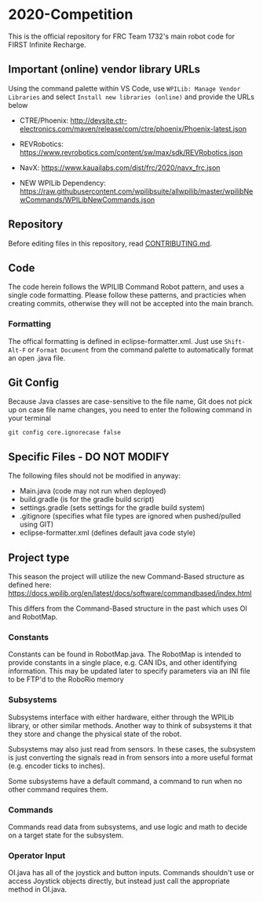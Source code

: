 # 2020-Competition
This is the official repository for FRC Team 1732's main robot code for FIRST Infinite Recharge.

## Important (online) vendor library URLs

Using the command palette within VS Code, use `WPILib: Manage Vendor Libraries` and select `Install new libraries (online)` and provide the URLs below

- CTRE/Phoenix: http://devsite.ctr-electronics.com/maven/release/com/ctre/phoenix/Phoenix-latest.json
- REVRobotics: https://www.revrobotics.com/content/sw/max/sdk/REVRobotics.json
- NavX: https://www.kauailabs.com/dist/frc/2020/navx_frc.json

- NEW WPILib Dependency: https://raw.githubusercontent.com/wpilibsuite/allwpilib/master/wpilibNewCommands/WPILibNewCommands.json

## Repository

Before editing files in this repository, read [CONTRIBUTING.md](CONTRIBUTING.md).

## Code

The code herein follows the WPILIB Command Robot pattern, and uses a single code formatting. Please follow these patterns, and practicies when creating commits, otherwise they will not be accepted into the main branch.

### Formatting

The offical formatting is defined in eclipse-formatter.xml. Just use `Shift-Alt-F` or `Format Document` from the command palette to automatically format an open .java file.

## Git Config
Because Java classes are case-sensitive to the file name, Git does not pick up on case file name changes, you need to enter the following command in your terminal

`git config core.ignorecase false`

## Specific Files - DO NOT MODIFY

The following files should not be modified in anyway:

* Main.java (code may not run when deployed)
* build.gradle (is for the gradle build script)
* settings.gradle (sets settings for the gradle build system)
* .gitignore (specifies what file types are ignored when pushed/pulled using GIT)
* eclipse-formatter.xml (defines default java code style)

## Project type

This season the project will utilize the new Command-Based structure as defined here: https://docs.wpilib.org/en/latest/docs/software/commandbased/index.html

This differs from the Command-Based structure in the past which uses OI and RobotMap. 

### Constants

Constants can be found in RobotMap.java. The RobotMap is intended to provide constants in a single place, e.g. CAN IDs, and other identifying information.
This may be updated later to specify parameters via an INI file to be FTP'd to the RoboRio memory

### Subsystems

Subsystems interface with either hardware, either through the WPILib library, or other similar methods. Another way to think of subsystems it that they store and change the physical state of the robot.

Subsystems may also just read from sensors. In these cases, the subsystem is just converting the signals read in from sensors into a more useful format (e.g. encoder ticks to inches).

Some subsystems have a default command, a command to run when no other command requires them.

### Commands

Commands read data from subsystems, and use logic and math to decide on a target state for the subsystem. 

### Operator Input

OI.java has all of the joystick and button inputs. Commands shouldn't use or access Joystick objects directly, but instead just call the appropriate method in OI.java.
